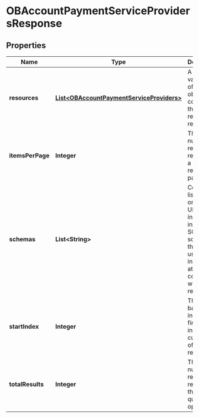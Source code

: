 
# OBAccountPaymentServiceProvidersResponse

## Properties
Name | Type | Description | Notes
------------ | ------------- | ------------- | -------------
**resources** | [**List&lt;OBAccountPaymentServiceProviders&gt;**](OBAccountPaymentServiceProviders.md) | A multi-valued list of complex objects containing the requested resources. |  [optional]
**itemsPerPage** | **Integer** | The number of resources returned in a list response page. |  [optional]
**schemas** | **List&lt;String&gt;** | Contains a list of one or more URIs that indicate included SCIM schemas that are used to indicate the attributes contained within a resource. |  [optional]
**startIndex** | **Integer** | The 1-based index of the first result in the current set of list results. |  [optional]
**totalResults** | **Integer** | The total number of results returned by the list or query operation. |  [optional]



